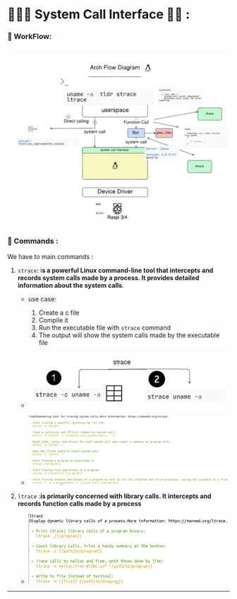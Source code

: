 # 🧙🏻‍♂️ System Call Interface 🧙🏻 :


### 🧠 WorkFlow:

![alt text](image-1.png)
---


### 🔧 Commands :
We have to main commands :
1. `strace`: i**s a powerful Linux command-line tool that intercepts and records system calls made by a process. It provides detailed information about the system calls**.
   - use case: 
        1. Create a c file 
        2. Compile it
        3. Run the executable file with `strace` command
        4. The output will show the system calls made by the executable file




    - ![alt text](image.png)



    - ![alt text](image-2.png)





2. `ltrace` :**is primarily concerned with library calls. It intercepts and records function calls made by a process**

    - ![alt text](image-3.png)

---
